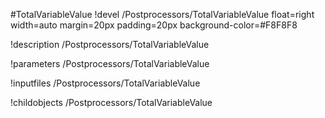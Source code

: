 <!-- MOOSE Object Documentation Stub: Remove this when content is added. -->
#TotalVariableValue
!devel /Postprocessors/TotalVariableValue float=right width=auto margin=20px padding=20px background-color=#F8F8F8

!description /Postprocessors/TotalVariableValue

!parameters /Postprocessors/TotalVariableValue

!inputfiles /Postprocessors/TotalVariableValue

!childobjects /Postprocessors/TotalVariableValue
